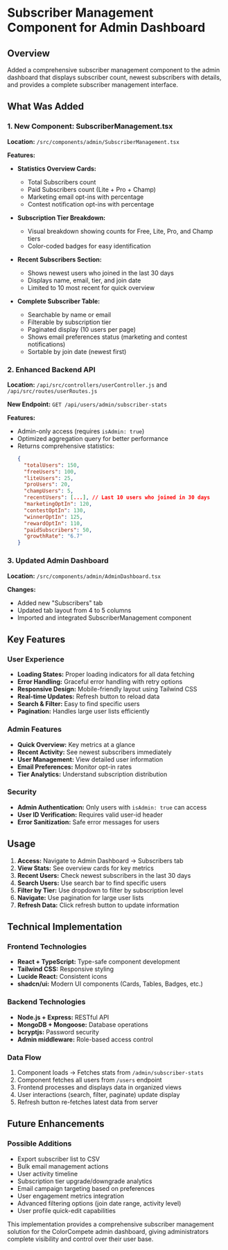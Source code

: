 # Subscriber Management Component for Admin Dashboard

## Overview
Added a comprehensive subscriber management component to the admin dashboard that displays subscriber count, newest subscribers with details, and provides a complete subscriber management interface.

## What Was Added

### 1. New Component: SubscriberManagement.tsx
**Location:** `/src/components/admin/SubscriberManagement.tsx`

**Features:**
- **Statistics Overview Cards:**
  - Total Subscribers count
  - Paid Subscribers count (Lite + Pro + Champ)
  - Marketing email opt-ins with percentage
  - Contest notification opt-ins with percentage

- **Subscription Tier Breakdown:**
  - Visual breakdown showing counts for Free, Lite, Pro, and Champ tiers
  - Color-coded badges for easy identification

- **Recent Subscribers Section:**
  - Shows newest users who joined in the last 30 days
  - Displays name, email, tier, and join date
  - Limited to 10 most recent for quick overview

- **Complete Subscriber Table:**
  - Searchable by name or email
  - Filterable by subscription tier
  - Paginated display (10 users per page)
  - Shows email preferences status (marketing and contest notifications)
  - Sortable by join date (newest first)

### 2. Enhanced Backend API
**Location:** `/api/src/controllers/userController.js` and `/api/src/routes/userRoutes.js`

**New Endpoint:** `GET /api/users/admin/subscriber-stats`

**Features:**
- Admin-only access (requires `isAdmin: true`)
- Optimized aggregation query for better performance
- Returns comprehensive statistics:
  ```json
  {
    "totalUsers": 150,
    "freeUsers": 100,
    "liteUsers": 25,
    "proUsers": 20,
    "champUsers": 5,
    "recentUsers": [...], // Last 10 users who joined in 30 days
    "marketingOptIn": 120,
    "contestOptIn": 130,
    "winnerOptIn": 125,
    "rewardOptIn": 110,
    "paidSubscribers": 50,
    "growthRate": "6.7"
  }
  ```

### 3. Updated Admin Dashboard
**Location:** `/src/components/admin/AdminDashboard.tsx`

**Changes:**
- Added new "Subscribers" tab
- Updated tab layout from 4 to 5 columns
- Imported and integrated SubscriberManagement component

## Key Features

### User Experience
- **Loading States:** Proper loading indicators for all data fetching
- **Error Handling:** Graceful error handling with retry options
- **Responsive Design:** Mobile-friendly layout using Tailwind CSS
- **Real-time Updates:** Refresh button to reload data
- **Search & Filter:** Easy to find specific users
- **Pagination:** Handles large user lists efficiently

### Admin Features
- **Quick Overview:** Key metrics at a glance
- **Recent Activity:** See newest subscribers immediately
- **User Management:** View detailed user information
- **Email Preferences:** Monitor opt-in rates
- **Tier Analytics:** Understand subscription distribution

### Security
- **Admin Authentication:** Only users with `isAdmin: true` can access
- **User ID Verification:** Requires valid user-id header
- **Error Sanitization:** Safe error messages for users

## Usage

1. **Access:** Navigate to Admin Dashboard → Subscribers tab
2. **View Stats:** See overview cards for key metrics
3. **Recent Users:** Check newest subscribers in the last 30 days
4. **Search Users:** Use search bar to find specific users
5. **Filter by Tier:** Use dropdown to filter by subscription level
6. **Navigate:** Use pagination for large user lists
7. **Refresh Data:** Click refresh button to update information

## Technical Implementation

### Frontend Technologies
- **React + TypeScript:** Type-safe component development
- **Tailwind CSS:** Responsive styling
- **Lucide React:** Consistent icons
- **shadcn/ui:** Modern UI components (Cards, Tables, Badges, etc.)

### Backend Technologies
- **Node.js + Express:** RESTful API
- **MongoDB + Mongoose:** Database operations
- **bcryptjs:** Password security
- **Admin middleware:** Role-based access control

### Data Flow
1. Component loads → Fetches stats from `/admin/subscriber-stats`
2. Component fetches all users from `/users` endpoint
3. Frontend processes and displays data in organized views
4. User interactions (search, filter, paginate) update display
5. Refresh button re-fetches latest data from server

## Future Enhancements

### Possible Additions
- Export subscriber list to CSV
- Bulk email management actions
- User activity timeline
- Subscription tier upgrade/downgrade analytics
- Email campaign targeting based on preferences
- User engagement metrics integration
- Advanced filtering options (join date range, activity level)
- User profile quick-edit capabilities

This implementation provides a comprehensive subscriber management solution for the ColorCompete admin dashboard, giving administrators complete visibility and control over their user base.